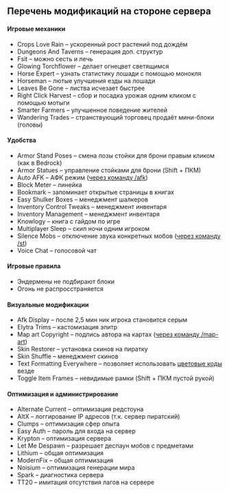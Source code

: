 ## Перечень модификаций на стороне сервера

#### Игровые механики
- Crops Love Rain – ускоренный рост растений под дождём
- Dungeons And Taverns – генерация доп. структур
- Fsit – можно сесть и лечь
- Glowing Torchflower – делает огнецвет светящимся
- Horse Expert – узнать статистику лошади с помощью монокля
- Horseman – лютые улучшения езды на лошади
- Leaves Be Gone – листва исчезает быстрее
- Right Click Harvest – сбор и посадка урожая одним кликом с помощью мотыги
- Smarter Farmers – улучшенное поведение жителей
- Wandering Trades – странствующий торговец продаёт мини-блоки (головы)

#### Удобства
- Armor Stand Poses – смена позы стойки для брони правым кликом (как в Bedrock)
- Armor Statues – управление стойками для брони (Shift + ПКМ)
- Auto AFK – АФК режим ([через команду /afk](server_commands.md))
- Block Meter – линейка
- Bookmark – запоминает открытые страницы в книгах
- Easy Shulker Boxes – менеджмент шалкеров
- Inventory Control Tweaks – менеджмент инвентаря
- Inventory Management – менеджмент инвентаря
- Knowlogy – книга с гайдом по игре
- Multiplayer Sleep – скип ночи одним игроком
- Silence Mobs – отключение звука конкретных мобов ([через команду /st](server_commands.md))
- Voice Chat – голосовой чат

#### Игровые правила
- Эндермены не подбирают блоки
- Огонь не распросстраняется

#### Визуальные модификации
- Afk Display – после 2,5 мин ник игрока становится серым
- Elytra Trims – кастомизация элитр
- Map art Copyright – подпись автора на картах ([через команду /map-art](server_commands.md))
- Skin Restorer – установка скинов на пиратку
- Skin Shuffle – менеджмент скинов
- Text Formatting Everywhere – позволяет использовать [цветовые коды](https://minecraft.wiki/w/Formatting_codes) везде
- Toggle Item Frames – невидимые рамки (Shift + ПКМ пустой рукой)

#### Оптимизация и администрирование
- Alternate Current – оптимизация редстоуна
- AltX – логгирование IP адресов (т.к. сервер пиратский)
- Clumps – оптимизация сфер опыта
- Easy Auth – пароль для входа на сервер
- Krypton – оптимизация сервера
- Let Me Despawn – разрешает деспаун мобов с предметами
- Lithium – общая оптимизация
- ModernFix – общая оптимизация
- Noisium – оптимизация генерации мира
- Spark – диагностика сервера
- TT20 – имитация отсутствия лагов на сервере
